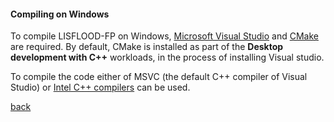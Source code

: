 #### Compiling on Windows

To compile LISFLOOD-FP on Windows, [Microsoft Visual Studio](https://visualstudio.microsoft.com/) and [CMake](https://cmake.org/) are required. By default, CMake is installed as part of the **Desktop development with C++** workloads, in the process of installing Visual studio. 

To compile the code either of MSVC (the default C++ compiler of Visual Studio) or [Intel C++ compilers](https://software.intel.com/content/www/us/en/develop/tools/oneapi/components/dpc-compiler.html) can be used.


[back](/LISFLOOD8.0.md)
